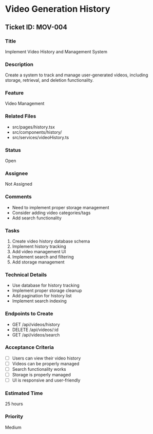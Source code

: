# Video Generation History
## Ticket ID: MOV-004
### Title
Implement Video History and Management System
### Description
Create a system to track and manage user-generated videos, including storage, retrieval, and deletion functionality.
### Feature
Video Management
### Related Files
- src/pages/history.tsx
- src/components/history/
- src/services/videoHistory.ts
### Status
Open
### Assignee
Not Assigned
### Comments
- Need to implement proper storage management
- Consider adding video categories/tags
- Add search functionality
### Tasks
1. Create video history database schema
2. Implement history tracking
3. Add video management UI
4. Implement search and filtering
5. Add storage management
### Technical Details
- Use database for history tracking
- Implement proper storage cleanup
- Add pagination for history list
- Implement search indexing
### Endpoints to Create
- GET /api/videos/history
- DELETE /api/videos/:id
- GET /api/videos/search
### Acceptance Criteria
- [ ] Users can view their video history
- [ ] Videos can be properly managed
- [ ] Search functionality works
- [ ] Storage is properly managed
- [ ] UI is responsive and user-friendly
### Estimated Time
25 hours
### Priority
Medium